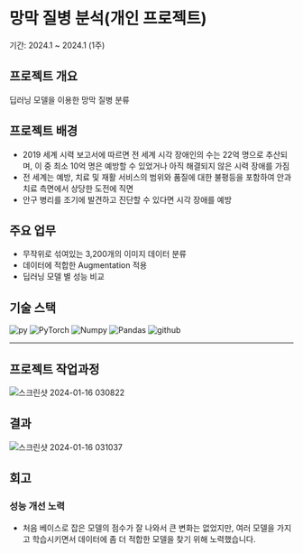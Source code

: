 # 망막 질병 분석(개인 프로젝트)
기간: 2024.1 ~ 2024.1 (1주)

## 프로젝트 개요 
딥러닝 모델을 이용한 망막 질병 분류 

## 프로젝트 배경
- 2019 세계 시력 보고서에 따르면 전 세계 시각 장애인의 수는 22억 명으로 추산되며, 이 중 최소 10억 명은 예방할 수 있었거나 아직 해결되지 않은 시력 장애를 가짐
- 전 세계는 예방, 치료 및 재활 서비스의 범위와 품질에 대한 불평등을 포함하여 안과 치료 측면에서 상당한 도전에 직면
- 안구 병리를 조기에 발견하고 진단할 수 있다면 시각 장애를 예방

## 주요 업무
- 무작위로 섞여있는 3,200개의 이미지 데이터 분류
- 데이터에 적합한 Augmentation 적용
- 딥러닝 모델 별 성능 비교

## 기술 스택 
![py](https://img.shields.io/badge/Python-3776AB?style=for-the-badge&logo=python&logoColor=white)
![PyTorch](https://img.shields.io/badge/pytorch-EE4C2C?style=for-the-badge&logo=pytorch&logoColor=white)
![Numpy](https://img.shields.io/badge/Numpy-013243?style=for-the-badge&logo=Numpy&logoColor=white)
![Pandas](https://img.shields.io/badge/Pandas-150458?style=for-the-badge&logo=Pandas&logoColor=white)
![github](https://img.shields.io/badge/github-181717?style=for-the-badge&logo=github&logoColor=white)

--- 
## 프로젝트 작업과정

![스크린샷 2024-01-16 030822](https://github.com/satangmu/Retinal_Disease_Classification/assets/148983269/cbf3a86c-48cb-4258-b498-d0b2b36e3299)

## 결과

![스크린샷 2024-01-16 031037](https://github.com/satangmu/Retinal_Disease_Classification/assets/148983269/e02b59fa-62b4-4c64-9f36-961d0b18b66b)

## 회고

### 성능 개선 노력
- 처음 베이스로 잡은 모델의 점수가 잘 나와서 큰 변화는 없었지만, 여러 모델을 가지고 학습시키면서 데이터에 좀 더 적합한 모델을 찾기 위해 노력했습니다.
